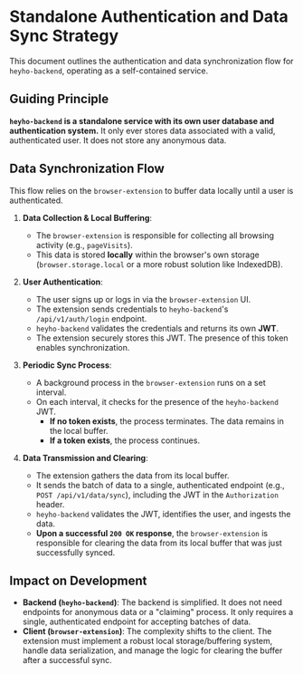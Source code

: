 # Standalone Authentication and Data Sync Strategy

This document outlines the authentication and data synchronization flow for `heyho-backend`, operating as a self-contained service.

## Guiding Principle

**`heyho-backend` is a standalone service with its own user database and authentication system.** It only ever stores data associated with a valid, authenticated user. It does not store any anonymous data.

## Data Synchronization Flow

This flow relies on the `browser-extension` to buffer data locally until a user is authenticated.

1.  **Data Collection & Local Buffering**:
    *   The `browser-extension` is responsible for collecting all browsing activity (e.g., `pageVisits`).
    *   This data is stored **locally** within the browser's own storage (`browser.storage.local` or a more robust solution like IndexedDB).

2.  **User Authentication**:
    *   The user signs up or logs in via the `browser-extension` UI.
    *   The extension sends credentials to `heyho-backend`'s `/api/v1/auth/login` endpoint.
    *   `heyho-backend` validates the credentials and returns its own **JWT**.
    *   The extension securely stores this JWT. The presence of this token enables synchronization.

3.  **Periodic Sync Process**:
    *   A background process in the `browser-extension` runs on a set interval.
    *   On each interval, it checks for the presence of the `heyho-backend` JWT.
        *   **If no token exists**, the process terminates. The data remains in the local buffer.
        *   **If a token exists**, the process continues.

4.  **Data Transmission and Clearing**:
    *   The extension gathers the data from its local buffer.
    *   It sends the batch of data to a single, authenticated endpoint (e.g., `POST /api/v1/data/sync`), including the JWT in the `Authorization` header.
    *   `heyho-backend` validates the JWT, identifies the user, and ingests the data.
    *   **Upon a successful `200 OK` response**, the `browser-extension` is responsible for clearing the data from its local buffer that was just successfully synced.

## Impact on Development

*   **Backend (`heyho-backend`)**: The backend is simplified. It does not need endpoints for anonymous data or a "claiming" process. It only requires a single, authenticated endpoint for accepting batches of data.
*   **Client (`browser-extension`)**: The complexity shifts to the client. The extension must implement a robust local storage/buffering system, handle data serialization, and manage the logic for clearing the buffer after a successful sync.
